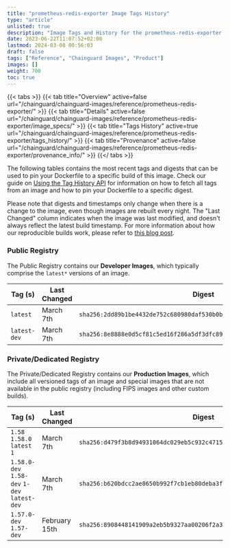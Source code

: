 ```yaml
---
title: "prometheus-redis-exporter Image Tags History"
type: "article"
unlisted: true
description: "Image Tags and History for the prometheus-redis-exporter Chainguard Image"
date: 2023-06-22T11:07:52+02:00
lastmod: 2024-03-08 00:56:03
draft: false
tags: ["Reference", "Chainguard Images", "Product"]
images: []
weight: 700
toc: true
---
```


{{< tabs >}}
{{< tab title="Overview" active=false url="/chainguard/chainguard-images/reference/prometheus-redis-exporter/" >}}
{{< tab title="Details" active=false url="/chainguard/chainguard-images/reference/prometheus-redis-exporter/image_specs/" >}}
{{< tab title="Tags History" active=true url="/chainguard/chainguard-images/reference/prometheus-redis-exporter/tags_history/" >}}
{{< tab title="Provenance" active=false url="/chainguard/chainguard-images/reference/prometheus-redis-exporter/provenance_info/" >}}
{{</ tabs >}}

The following tables contains the most recent tags and digests that can be used to pin your Dockerfile to a specific build of this image. Check our guide on [Using the Tag History API](/chainguard/chainguard-images/using-the-tag-history-api/) for information on how to fetch all tags from an image and how to pin your Dockerfile to a specific digest.

Please note that digests and timestamps only change when there is a change to the image, even though images are rebuilt every night. The "Last Changed" column indicates when the image was last modified, and doesn't always reflect the latest build timestamp. For more information about how our reproducible builds work, please refer to [this blog post](https://www.chainguard.dev/unchained/reproducing-chainguards-reproducible-image-builds).

### Public Registry
The Public Registry contains our **Developer Images**, which typically comprise the `latest*` versions of an image.

| Tag (s)       | Last Changed | Digest                                                                    |
|---------------|--------------|---------------------------------------------------------------------------|
|  `latest`     | March 7th    | `sha256:2dd89b1be4432de752c680980daf530b0bcde1fe3a9189d38a7cd548acd4254a` |
|  `latest-dev` | March 7th    | `sha256:8e8888e0d5cf81c5ed16f286a5df3dfc89aa9dab8d8f772090248704d94eb0c0` |


### Private/Dedicated Registry
The Private/Dedicated Registry contains our **Production Images**, which include all versioned tags of an image and special images that are not available in the public registry (including FIPS images and other custom builds).

| Tag (s)                                       | Last Changed  | Digest                                                                    |
|-----------------------------------------------|---------------|---------------------------------------------------------------------------|
|  `1.58` `1.58.0` `latest` `1`                 | March 7th     | `sha256:d479f3b8d94931064dc029eb5c932c47155dda323cdc123959ee06674cbfccc9` |
|  `1.58.0-dev` `1.58-dev` `1-dev` `latest-dev` | March 7th     | `sha256:b620bdcc2ae8650b992f7cb1eb80deba3fb0d708fb4637f055f73e2691e85a7f` |
|  `1.57.0-dev` `1.57-dev`                      | February 15th | `sha256:8908448141909a2eb5b9327aa00206f2a3bc42f3510a5c8af38917f94566bac4` |

